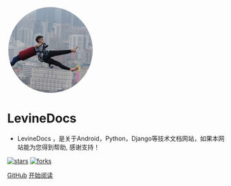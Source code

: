 <img width="200px" height="200px" style="border-radius: 50%" src="_media/imgs/1_nospace-1574243383931.png"/>

# LevineDocs

- LevineDocs ，是关于Android，Python，Django等技术文档网站，如果本网站能为您得到帮助, 感谢支持！

[![stars](https://badgen.net/github/stars/LicaiMaker/LevineDocs?icon=github&color=4ab8a1)](https://github.com/LicaiMaker/LevineDocs) [![forks](https://badgen.net/github/forks/LicaiMaker/LevineDocs?icon=github&color=4ab8a1)](https://github.com/LicaiMaker/LevineDocs)

[GitHub](<https://github.com/LicaiMaker/LevineDocs>)
[开始阅读](/zh-cn/README.md)

